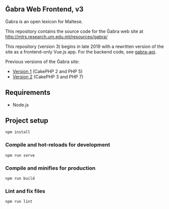 Ġabra Web Frontend, v3
----------------------

Ġabra is an open lexicon for Maltese.

This repository contains the source code for the Ġabra web site at
<http://mlrs.research.um.edu.mt/resources/gabra/>

This repository (version 3) begins in late 2019 with a rewritten version of the site as a frontend-only Vue.js app.
For the backend code, see [gabra-api](https://github.com/MLRS/gabra-api).

Previous versions of the Ġabra site:

- [Version 1](https://github.com/MLRS/gabra-web-v1) (CakePHP 2 and PHP 5)
- [Version 2](https://github.com/MLRS/gabra-web-v2) (CakePHP 3 and PHP 7)

## Requirements

- Node.js

## Project setup
```
npm install
```

### Compile and hot-reloads for development
```
npm run serve
```

### Compile and minifies for production
```
npm run build
```

### Lint and fix files
```
npm run lint
```
